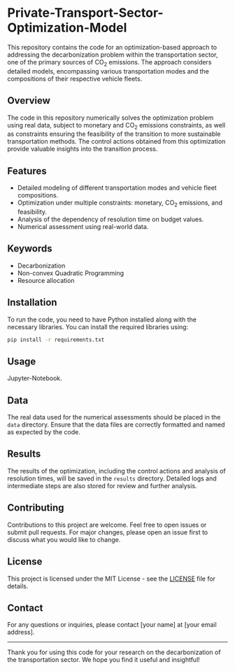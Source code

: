 # Private-Transport-Sector-Optimization-Model

This repository contains the code for an optimization-based approach to addressing the decarbonization problem within the transportation sector, one of the primary sources of CO$_2$ emissions. The approach considers detailed models, encompassing various transportation modes and the compositions of their respective vehicle fleets.

## Overview

The code in this repository numerically solves the optimization problem using real data, subject to monetary and CO$_2$ emissions constraints, as well as constraints ensuring the feasibility of the transition to more sustainable transportation methods. The control actions obtained from this optimization provide valuable insights into the transition process.

## Features

- Detailed modeling of different transportation modes and vehicle fleet compositions.
- Optimization under multiple constraints: monetary, CO$_2$ emissions, and feasibility.
- Analysis of the dependency of resolution time on budget values.
- Numerical assessment using real-world data.

## Keywords

- Decarbonization
- Non-convex Quadratic Programming
- Resource allocation

## Installation

To run the code, you need to have Python installed along with the necessary libraries. You can install the required libraries using:

```bash
pip install -r requirements.txt
```

## Usage

Jupyter-Notebook.

## Data

The real data used for the numerical assessments should be placed in the `data` directory. Ensure that the data files are correctly formatted and named as expected by the code.

## Results

The results of the optimization, including the control actions and analysis of resolution times, will be saved in the `results` directory. Detailed logs and intermediate steps are also stored for review and further analysis.

## Contributing

Contributions to this project are welcome. Feel free to open issues or submit pull requests. For major changes, please open an issue first to discuss what you would like to change.

## License

This project is licensed under the MIT License - see the [LICENSE](LICENSE) file for details.

## Contact

For any questions or inquiries, please contact [your name] at [your email address].

---

Thank you for using this code for your research on the decarbonization of the transportation sector. We hope you find it useful and insightful!
